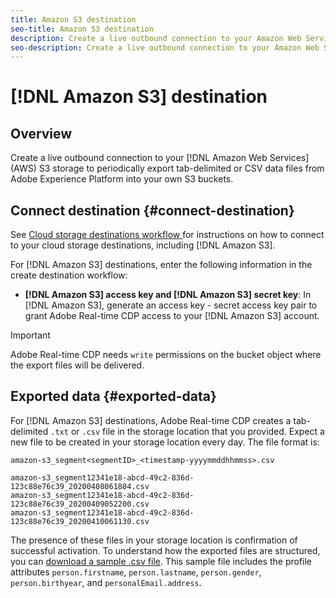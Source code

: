```yaml
---
title: Amazon S3 destination
seo-title: Amazon S3 destination
description: Create a live outbound connection to your Amazon Web Services (AWS) S3 storage to periodically export tab-delimited or CSV data files from Adobe Experience Platform into your own S3 buckets.
seo-description: Create a live outbound connection to your Amazon Web Services (AWS) S3 storage to periodically export tab-delimited or CSV data files from Adobe Experience Platform into your own S3 buckets.
---
```


# [!DNL Amazon S3] destination

## Overview

Create a live outbound connection to your [!DNL Amazon Web Services] (AWS) S3 storage to periodically export tab-delimited or CSV data files from Adobe Experience Platform into your own S3 buckets.

## Connect destination {#connect-destination}

See [Cloud storage destinations workflow ](/help/rtcdp/destinations/cloud-storage-destinations-workflow.md)for instructions on how to connect to your cloud storage destinations, including [!DNL Amazon S3]. 

For [!DNL Amazon S3] destinations, enter the following information in the create destination workflow:

* **[!DNL Amazon S3] access key and [!DNL Amazon S3] secret key**: In [!DNL Amazon S3], generate an access key - secret access key pair to grant Adobe Real-time CDP access to your [!DNL Amazon S3] account.

>[!IMPORTANT]
>
>Adobe Real-time CDP needs `write` permissions on the bucket object where the export files will be delivered.

## Exported data {#exported-data}

For [!DNL Amazon S3] destinations, Adobe Real-time CDP creates a tab-delimited `.txt` or `.csv` file in the storage location that you provided. Expect a new file to be created in your storage location every day. The file format is:

`amazon-s3_segment<segmentID>_<timestamp-yyyymmddhhmmss>.csv`

```
amazon-s3_segment12341e18-abcd-49c2-836d-123c88e76c39_20200408061804.csv
amazon-s3_segment12341e18-abcd-49c2-836d-123c88e76c39_20200409052200.csv
amazon-s3_segment12341e18-abcd-49c2-836d-123c88e76c39_20200410061130.csv
```

The presence of these files in your storage location is confirmation of successful activation. To understand how the exported files are structured, you can [download a sample .csv file](/help/rtcdp/destinations/assets/sample_export_file_segment12341e18-abcd-49c2-836d-123c88e76c39_20200408061804.csv). This sample file includes the profile attributes `person.firstname`, `person.lastname`, `person.gender`, `person.birthyear`, and `personalEmail.address`.
